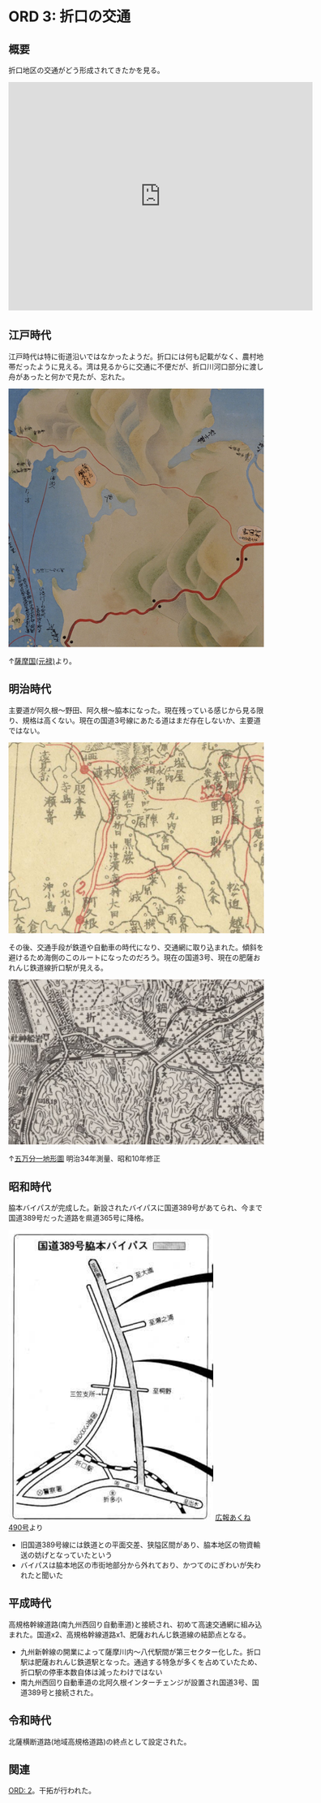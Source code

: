 # ORD 3: 折口の交通

## 概要

折口地区の交通がどう形成されてきたかを見る。

<iframe src="https://www.google.com/maps/embed?pb=!1m14!1m12!1m3!1d10866.942048315324!2d130.22276767221672!3d32.05931611947014!2m3!1f0!2f0!3f0!3m2!1i1024!2i768!4f13.1!5e0!3m2!1sen!2sjp!4v1707670312273!5m2!1sen!2sjp" width="600" height="450" style="border:0;" allowfullscreen="" loading="lazy" referrerpolicy="no-referrer-when-downgrade"></iframe>

## 江戸時代

江戸時代は特に街道沿いではなかったようだ。折口には何も記載がなく、農村地帯だったように見える。湾は見るからに交通に不便だが、折口川河口部分に渡し舟があったと何かで見たが、忘れた。

![image](./images/20240211road.png)

↑[薩摩国(元禄)](https://www.digital.archives.go.jp/DAS/pickup/view/detail/detailArchives/0301000000/0000000231/00)より。

## 明治時代

主要道が阿久根〜野田、阿久根〜脇本になった。現在残っている感じから見る限り、規格は高くない。現在の国道3号線にあたる道はまだ存在しないか、主要道ではない。

![image](./images/20240211saikai.png)

その後、交通手段が鉄道や自動車の時代になり、交通網に取り込まれた。傾斜を避けるため海側のこのルートになったのだろう。現在の国道3号、現在の肥薩おれんじ鉄道線折口駅が見える。

![image](./images/20231202showa.png)

↑[五万分一地形圖](https://purl.stanford.edu/kq741wk9448) 明治34年測量、昭和10年修正

## 昭和時代

脇本バイパスが完成した。新設されたバイパスに国道389号があてられ、今まで国道389号だった道路を県道365号に降格。

![image](./images/20231203route.png) [広報あくね490号](https://www.city.akune.lg.jp/material/files/group/67/kohoS6211.pdf)より

- 旧国道389号線には鉄道との平面交差、狭隘区間があり、脇本地区の物資輸送の妨げとなっていたという
- バイパスは脇本地区の市街地部分から外れており、かつてのにぎわいが失われたと聞いた

## 平成時代

高規格幹線道路(南九州西回り自動車道)と接続され、初めて高速交通網に組み込まれた。国道x2、高規格幹線道路x1、肥薩おれんじ鉄道線の結節点となる。

- 九州新幹線の開業によって薩摩川内〜八代駅間が第三セクター化した。折口駅は肥薩おれんじ鉄道駅となった。通過する特急が多くを占めていたため、折口駅の停車本数自体は減ったわけではない
- 南九州西回り自動車道の北阿久根インターチェンジが設置され国道3号、国道389号と接続された。

## 令和時代

北薩横断道路(地域高規格道路)の終点として設定された。

## 関連

[ORD: 2](./2.md)。干拓が行われた。
